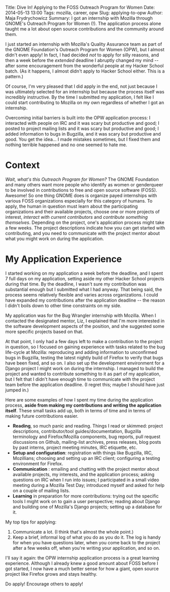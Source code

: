 Title: Dive In! Applying to the FOSS Outreach Program for Women
Date: 2014-05-13 13:00
Tags: mozilla, career, opw
Slug: applying-to-opw
Author: Maja Frydrychowicz
Summary: I got an internship with Mozilla through GNOME's Outreach Program for Women (!). The application process alone taught me a lot about open source contributions and the community around them. 

I just started an internship with Mozilla's Quality Assurance team as part of the GNOME Foundation's Outreach Program for Women (OPW), but I almost didn't even apply! In fact, I had decided *not* to apply for silly reasons, and then a week before the *extended* deadline I abruptly changed my mind -- after some encouragement from the wonderful people at my Hacker School batch. (As it happens, I almost didn't apply to Hacker School either. This is a pattern.)

Of course, I'm very pleased that I did apply in the end, not just because I was ultimately selected for an internship but because the process itself was incredibly instructive. By the time I submitted my application, I felt like I could start contributing to Mozilla on my own regardless of whether I got an internship. 

Overcoming initial barriers is built into the OPW application process: I interacted with people on IRC and it was scary but productive and good; I posted to project mailing lists and it was scary but productive and good; I added information to bugs in Bugzilla, and it was scary but productive and good. You get the idea... I made mistakes sometimes, but I fixed them and nothing terrible happened and no one seemed to hate me.

# Context

*Wait, what's this Outreach Program for Women?* The GNOME Foundation and many others want more people who identify as women or genderqueer to be involved in contributions to free and open source software (FOSS). Awesome! So one thing GNOME does is organize payed internships with various FOSS organizations especially for this category of humans. To apply, the human in question must learn about the participating organizations and their available projects, choose one or more projects of interest, *interact with current contributors* and *contribute something themselves*. Depending on the project, one's application process might take a few weeks. The project descriptions indicate how you can get started with contributing, and you need to communicate with the project mentor about what you might work on during the application.

# My Application Experience

I started working on my application a week before the deadline, and I spent 7 full days on my application, setting aside my other Hacker School projects during that time. By the deadline, I wasn't sure my contribution was substantial enough but I submitted what I had anyway. That being said, the process seems relatively flexible and varies across organizations. I could have expanded my contributions after the application deadline -- the reason I didn't boils down to other time constraints on my side.

My application was for the Bug Wrangler internship with Mozilla. When I contacted the designated mentor, Liz, I explained that I'm more interested in the software development aspects of the position, and she suggested some more specific projects based on that. 

At that point, I only had a few days left to make a contribution to the project in question, so I focused on gaining experience with tasks related to the bug life-cycle at Mozilla: reproducing and adding information to unconfirmed bugs in Bugzilla, testing the latest nightly build of Firefox to verify that bugs have been fixed, and so on. I also set up the development environment for a Django project I might work on during the internship. I managed to build the project and wanted to contribute something to it as part of my application, but I felt that I didn't have enough time to communicate with the project team before the application deadline. (I regret this; maybe I should have just jumped in.)

Here are some examples of how I spent my time during the application process, **aside from making my contributions and writing the application itself**. These small tasks add up, both in terms of time and in terms of making future contributions easier. 

* **Reading**, so much panic and reading. Things I read or skimmed: project descriptions, contributor/tool guides/documentation, Bugzilla terminology and Firefox/Mozilla components, bug reports, pull request discussions on Github, mailing-list archives, press releases, blog posts by past interns, project meeting minutes, IRC etiquette, etc.
* **Setup and configuration**: registration with things like Bugzilla, IRC, Mozillians; choosing and setting up an IRC client; configuring a testing environment for Firefox.
* **Communication** : emailing and chatting with the project mentor about available projects, my interests, and the application process; asking questions on IRC when I run into issues; I participated in a small video meeting during a Mozilla Test Day; introduced myself and asked for help on a couple of mailing lists.
* **Learning** in preparation for more contributions: trying out the specific tools I might work on to gain a user perspective; reading about Django and building one of Mozilla's Django projects; setting up a database for it.

My top tips for applying: 

1. Communicate a lot. (I think that's almost the whole point.)
2. Keep a brief, informal log of what you do as you do it. The log is handy for when you have questions later, when you come back to the project after a few weeks off, when you're writing your application, and so on.

I'll say it again: the OPW internship application process is a great learning experience. Although I already knew a good amount about FOSS before I got started, I now have a much better sense for how a giant, open source project like Firefox grows and stays healthy. 

Do apply! Encourage others to apply! 
